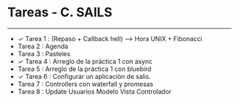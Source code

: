 # Tareas - C. SAILS
_________________________________________

* ✓ Tarea 1 : (Repaso + Callback hell) --> Hora UNIX + Fibonacci    
*  Tarea 2 : Agenda
*  Tarea 3 : Pasteles
* ✓ Tarea 4 : Arreglo de la práctica 1 con async                     
*  Tarea 5 : Arreglo de la práctica 1 con bluebird
* ✓ Tarea 6 : Configurar un aplicación de salis.
*  Tarea 7 : Controllers con waterfall y promesas
*  Tarea 8 : Update Usuarios Modelo Vista Controlador
